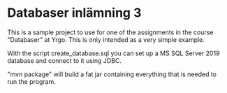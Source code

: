 # Databaser inlämning 3

This is a sample project to use for one of the assignments in the course "Databaser" at
Yrgo. This is only intended as a very simple example.

With the script create_database.sql you can set up a MS SQL Server 2019 database
and connect to it using JDBC.

"mvn package" will build a fat jar containing everything that is needed
to run the program.
